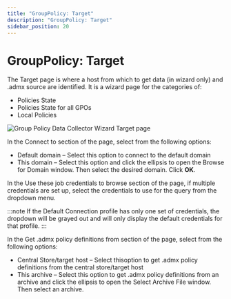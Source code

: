 ```yaml
---
title: "GroupPolicy: Target"
description: "GroupPolicy: Target"
sidebar_position: 20
---
```


# GroupPolicy: Target

The Target page is where a host from which to get data (in wizard only) and .admx source are
identified. It is a wizard page for the categories of:

- Policies State
- Policies State for all GPOs
- Local Policies

![Group Policy Data Collector Wizard Target page](/img/product_docs/accessanalyzer/12.0/admin/datacollector/grouppolicy/target.webp)

In the Connect to section of the page, select from the following options:

- Default domain – Select this option to connect to the default domain
- This domain – Select this option and click the ellipsis to open the Browse for Domain window. Then
  select the desired domain. Click **OK**.

In the Use these job credentials to browse section of the page, if multiple credentials are set up,
select the credentials to use for the query from the dropdown menu.

:::note
If the Default Connection profile has only one set of credentials, the dropdown will be
grayed out and will only display the default credentials for that profile.
:::


In the Get .admx policy definitions from section of the page, select from the following options:

- Central Store/target host – Select thisoption to get .admx policy definitions from the central
  store/target host
- This archive – Select this option to get .admx policy definitions from an archive and click the
  ellipsis to open the Select Archive File window. Then select an archive.
